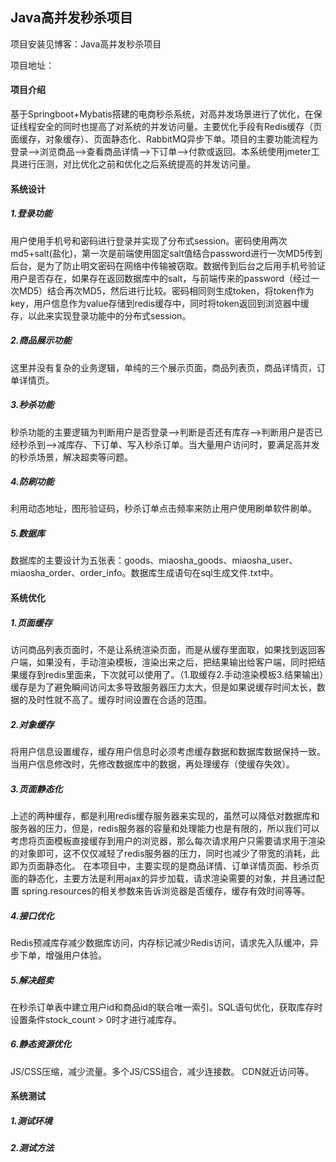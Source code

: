 ## Java高并发秒杀项目

项目安装见博客：Java高并发秒杀项目

项目地址：

#### 项目介绍

基于Springboot+Mybatis搭建的电商秒杀系统，对高并发场景进行了优化，在保证线程安全的同时也提高了对系统的并发访问量。主要优化手段有Redis缓存（页面缓存，对象缓存）、页面静态化、RabbitMQ异步下单。项目的主要功能流程为登录-->浏览商品-->查看商品详情-->下订单-->付款或返回。本系统使用jmeter工具进行压测，对比优化之前和优化之后系统提高的并发访问量。

#### 系统设计

##### 1.登录功能

用户使用手机号和密码进行登录并实现了分布式session。密码使用两次md5+salt(盐化)，第一次是前端使用固定salt值结合password进行一次MD5传到后台，是为了防止明文密码在网络中传输被窃取。数据传到后台之后用手机号验证用户是否存在，如果存在返回数据库中的salt，与前端传来的password（经过一次MD5）结合再次MD5，然后进行比较。密码相同则生成token，将token作为key，用户信息作为value存储到redis缓存中，同时将token返回到浏览器中缓存，以此来实现登录功能中的分布式session。

##### 2.商品展示功能

这里并没有复杂的业务逻辑，单纯的三个展示页面，商品列表页，商品详情页，订单详情页。

##### 3.秒杀功能

秒杀功能的主要逻辑为判断用户是否登录-->判断是否还有库存-->判断用户是否已经秒杀到-->减库存、下订单、写入秒杀订单。当大量用户访问时，要满足高并发的秒杀场景，解决超卖等问题。

##### 4.防刷功能

利用动态地址，图形验证码，秒杀订单点击频率来防止用户使用刷单软件刷单。

##### 5.数据库

数据库的主要设计为五张表：goods、miaosha_goods、miaosha_user、miaosha_order、order_info。数据库生成语句在sql生成文件.txt中。

#### 系统优化

##### 1.页面缓存

访问商品列表页面时，不是让系统渲染页面，而是从缓存里面取，如果找到返回客户端，如果没有，手动渲染模板，渲染出来之后，把结果输出给客户端，同时把结果缓存到redis里面来，下次就可以使用了。（1.取缓存2.手动渲染模板3.结果输出）缓存是为了避免瞬间访问太多导致服务器压力太大，但是如果说缓存时间太长，数据的及时性就不高了。缓存时间设置在合适的范围。

##### 2.对象缓存

将用户信息设置缓存，缓存用户信息时必须考虑缓存数据和数据库数据保持一致。当用户信息修改时，先修改数据库中的数据，再处理缓存（使缓存失效）。

##### 3.页面静态化

上述的两种缓存，都是利用redis缓存服务器来实现的，虽然可以降低对数据库和服务器的压力，但是，redis服务器的容量和处理能力也是有限的，所以我们可以考虑将页面模板直接缓存到用户的浏览器，那么每次请求用户只需要请求用于渲染的对象即可，这不仅仅减轻了redis服务器的压力，同时也减少了带宽的消耗，此即为页面静态化。 在本项目中，主要实现的是商品详情、订单详情页面、秒杀页面的静态化，主要方法是利用ajax的异步加载，请求渲染需要的对象，并且通过配置 spring.resources的相关参数来告诉浏览器是否缓存，缓存有效时间等等。 

##### 4.接口优化

Redis预减库存减少数据库访问，内存标记减少Redis访问，请求先入队缓冲，异步下单，增强用户体验。

##### 5.解决超卖

在秒杀订单表中建立用户id和商品id的联合唯一索引。SQL语句优化，获取库存时设置条件stock_count > 0时才进行减库存。 

##### 6.静态资源优化

JS/CSS压缩，减少流量。多个JS/CSS组合，减少连接数。 CDN就近访问等。

#### 系统测试

##### 1.测试环境

##### 2.测试方法



#### 





